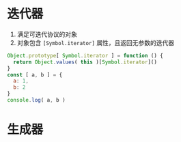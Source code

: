 迭代器
=
1. 满足可迭代协议的对象
2. 对象包含 `[Symbol.iterator]` 属性，且返回无参数的迭代器
```js
Object.prototype[ Symbol.iterator ] = function () {
  return Object.values( this )[Symbol.iterator]()
}
const [ a, b ] = {
  a: 1,
  b: 2
}
console.log( a, b )
```

生成器
=